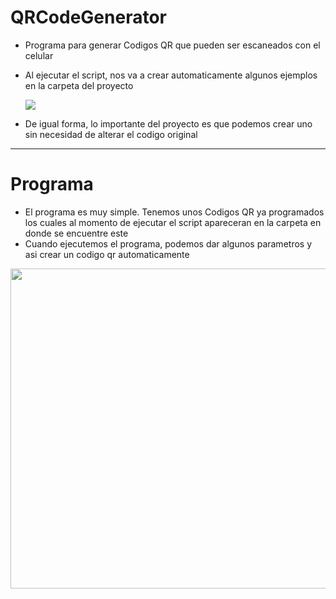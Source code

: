 # QRCodeGenerator
* Programa para generar Codigos QR que pueden ser escaneados con el celular
* Al ejecutar el script, nos va a crear automaticamente algunos ejemplos en la carpeta del proyecto

    <img src=https://github.com/MarcoPaoletta/QRCodeGenerator/blob/main/generation.png>

* De igual forma, lo importante del proyecto es que podemos crear uno sin necesidad de alterar el codigo original
---
# Programa
* El programa es muy simple. Tenemos unos Codigos QR ya programados los cuales al momento de ejecutar el script apareceran en la carpeta en donde se encuentre este
* Cuando ejecutemos el programa, podemos dar algunos parametros y asi crear un codigo qr automaticamente

<img width = 910/2 height = 512/2 src=https://github.com/MarcoPaoletta/QRCodeGenerator/blob/main/Demostration.gif>
